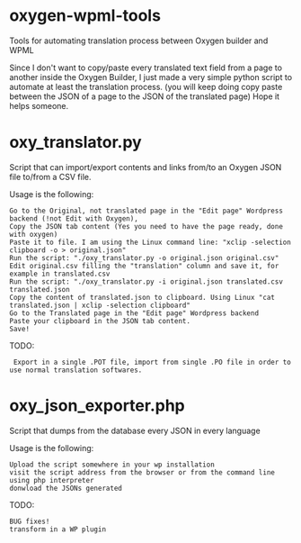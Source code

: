 # oxygen-wpml-tools
Tools for automating translation process between Oxygen builder and WPML

Since I don't want to copy/paste every translated text field from a page to another inside the Oxygen Builder,
I just made a very simple python script to automate at least the translation process.
(you will keep doing copy paste between the JSON of a page to the JSON of the translated page)
Hope it helps someone.

# oxy_translator.py
Script that can import/export contents and links from/to an Oxygen JSON file to/from a CSV file.

Usage is the following:

    Go to the Original, not translated page in the "Edit page" Wordpress backend (!not Edit with Oxygen),
    Copy the JSON tab content (Yes you need to have the page ready, done with oxygen)
    Paste it to file. I am using the Linux command line: "xclip -selection clipboard -o > original.json"
    Run the script: "./oxy_translator.py -o original.json original.csv"
    Edit original.csv filling the "translation" column and save it, for example in translated.csv
    Run the script: "./oxy_translator.py -i original.json translated.csv translated.json
    Copy the content of translated.json to clipboard. Using Linux "cat translated.json | xclip -selection clipboard"
    Go to the Translated page in the "Edit page" Wordpress backend
    Paste your clipboard in the JSON tab content.
    Save!

TODO:

     Export in a single .POT file, import from single .PO file in order to use normal translation softwares.


# oxy_json_exporter.php
Script that dumps from the database every JSON in every language 

Usage is the following:

    Upload the script somewhere in your wp installation
    visit the script address from the browser or from the command line using php interpreter
    donwload the JSONs generated 

TODO:

    BUG fixes!
    transform in a WP plugin
    
